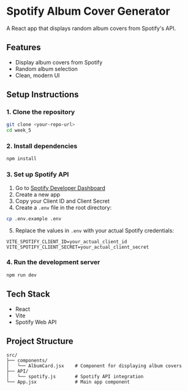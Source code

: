 # Spotify Album Cover Generator

A React app that displays random album covers from Spotify's API.

## Features
- Display album covers from Spotify
- Random album selection
- Clean, modern UI

## Setup Instructions

### 1. Clone the repository
```bash
git clone <your-repo-url>
cd week_5
```

### 2. Install dependencies
```bash
npm install
```

### 3. Set up Spotify API
1. Go to [Spotify Developer Dashboard](https://developer.spotify.com/dashboard)
2. Create a new app
3. Copy your Client ID and Client Secret
4. Create a `.env` file in the root directory:
```bash
cp .env.example .env
```
5. Replace the values in `.env` with your actual Spotify credentials:
```
VITE_SPOTIFY_CLIENT_ID=your_actual_client_id
VITE_SPOTIFY_CLIENT_SECRET=your_actual_client_secret
```

### 4. Run the development server
```bash
npm run dev
```

## Tech Stack
- React
- Vite
- Spotify Web API

## Project Structure
```
src/
├── components/
│   └── AlbumCard.jsx    # Component for displaying album covers
├── API/
│   └── spotify.js       # Spotify API integration
└── App.jsx              # Main app component
```
